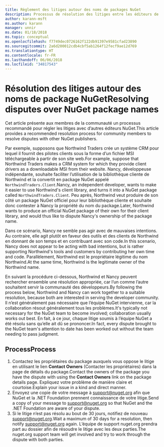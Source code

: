 ```yaml
---
title: Règlement des litiges autour des noms de packages NuGet
description: Processus de résolution des litiges entre les éditeurs de packages NuGet liés à la personnalisation, aux marques et autres situations de conflit.
author: karann-msft
ms.author: karann
manager: unnir
ms.date: 01/18/2018
ms.topic: conceptual
ms.openlocfilehash: f7749dec0726162f122db91397e9581cfad23890
ms.sourcegitcommit: 2a6d200012cdb4cbf5ab1264f12fecf9ae12d769
ms.translationtype: HT
ms.contentlocale: fr-FR
ms.lasthandoff: 06/06/2018
ms.locfileid: "34817543"
---
```

# <a name="resolving-disputes-over-nuget-package-names"></a><span data-ttu-id="bc1d7-103">Résolution des litiges autour des noms de package NuGet</span><span class="sxs-lookup"><span data-stu-id="bc1d7-103">Resolving disputes over NuGet package names</span></span>

<span data-ttu-id="bc1d7-104">Cet article présente aux membres de la communauté un processus recommandé pour régler les litiges avec d’autres éditeurs NuGet.</span><span class="sxs-lookup"><span data-stu-id="bc1d7-104">This article provides a recommended resolution process for community members to resolve disputes with other NuGet publishers.</span></span>

<span data-ttu-id="bc1d7-105">Par exemple, supposons que Northwind Traders crée un système CRM pour lequel il fournit des pilotes clients sous la forme d’un fichier MSI téléchargeable à partir de son site web.</span><span class="sxs-lookup"><span data-stu-id="bc1d7-105">For example, suppose that Northwind Traders makes a CRM system for which they provide client drivers as a downloadable MSI from their website.</span></span> <span data-ttu-id="bc1d7-106">Nancy, développeuse indépendante, souhaite faciliter l’utilisation de la bibliothèque cliente de Northwind et la convertit en package NuGet appelé `NorthwindTraders.Client`.</span><span class="sxs-lookup"><span data-stu-id="bc1d7-106">Nancy, an independent developer, wants to make it easier to use Northwind's client library, and turns it into a NuGet package called `NorthwindTraders.Client`.</span></span> <span data-ttu-id="bc1d7-107">Peu après, Northwind veut produire de son côté un package NuGet officiel pour leur bibliothèque cliente et souhaite donc contester à Nancy la propriété du nom du package.</span><span class="sxs-lookup"><span data-stu-id="bc1d7-107">Later, Northwind wants to produce an official NuGet package of their own for their client library, and would thus like to dispute Nancy's ownership of the package name.</span></span>

<span data-ttu-id="bc1d7-108">Dans ce scénario, Nancy ne semble pas agir avec de mauvaises intentions. Au contraire, elle agit plutôt en faveur des outils et des clients de Northwind en donnant de son temps et en contribuant avec son code.</span><span class="sxs-lookup"><span data-stu-id="bc1d7-108">In this scenario, Nancy does not appear to be acting with bad intentions, but is rather supporting Northwind's tools and customers by contributing her own time and code.</span></span> <span data-ttu-id="bc1d7-109">Parallèlement, Northwind est le propriétaire légitime du nom Northwind.</span><span class="sxs-lookup"><span data-stu-id="bc1d7-109">At the same time, Northwind is the legitimate owner of the Northwind name.</span></span>

<span data-ttu-id="bc1d7-110">En suivant la procédure ci-dessous, Northwind et Nancy peuvent rechercher ensemble une résolution appropriée, car l’un comme l’autre souhaitent servir la communauté des développeurs.</span><span class="sxs-lookup"><span data-stu-id="bc1d7-110">By following the process below, Northwind and Nancy can work together to a suitable resolution, because both are interested in serving the developer community.</span></span> <span data-ttu-id="bc1d7-111">Il n’est généralement pas nécessaire que l’équipe NuGet intervienne, car la collaboration résout généralement tous les problèmes.</span><span class="sxs-lookup"><span data-stu-id="bc1d7-111">It's typically not necessary for the NuGet team to become involved; collaboration usually works out best.</span></span> <span data-ttu-id="bc1d7-112">En fait, à ce jour, chaque litige soumis à l’équipe NuGet a été résolu sans qu’elle ait dû se prononcer.</span><span class="sxs-lookup"><span data-stu-id="bc1d7-112">In fact, every dispute brought to the NuGet team's attention to date has been worked out without the team needing to pass judgment.</span></span>

## <a name="process"></a><span data-ttu-id="bc1d7-113">Process</span><span class="sxs-lookup"><span data-stu-id="bc1d7-113">Process</span></span>

1. <span data-ttu-id="bc1d7-114">Contactez les propriétaires du package auxquels vous oppose le litige en utilisant le lien **Contact Owners** (Contacter les propriétaires) dans la page de détails du package.</span><span class="sxs-lookup"><span data-stu-id="bc1d7-114">Contact the owners of the package you have the dispute with using the **Contact Owners** link on the package details page.</span></span> <span data-ttu-id="bc1d7-115">Expliquez votre problème de manière claire et courtoise.</span><span class="sxs-lookup"><span data-stu-id="bc1d7-115">Explain your issue in a kind and direct manner.</span></span>
2. <span data-ttu-id="bc1d7-116">Envoyez une copie de votre message à [support@nuget.org](mailto:support@nuget.org) afin que NuGet et la .NET Foundation prennent connaissance de votre litige.</span><span class="sxs-lookup"><span data-stu-id="bc1d7-116">Send a copy of your message to [support@nuget.org](mailto:support@nuget.org) so that NuGet and the .NET Foundation are aware of your dispute.</span></span>
3. <span data-ttu-id="bc1d7-117">Si le litige n’est pas résolu au bout de 30 jours, notifiez de nouveau [support@nuget.org](mailto:support@nuget.org).</span><span class="sxs-lookup"><span data-stu-id="bc1d7-117">Wait a maximum of 30 days for a resolution, then notify [support@nuget.org](mailto:support@nuget.org) again.</span></span> <span data-ttu-id="bc1d7-118">L’équipe de support nuget.org prendra part au dossier afin de résoudre le litige avec les deux parties.</span><span class="sxs-lookup"><span data-stu-id="bc1d7-118">The nuget.org support team will get involved and try to work through the dispute with both parties.</span></span>
